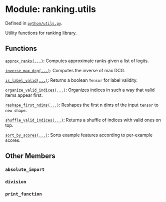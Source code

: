 <div itemscope itemtype="http://developers.google.com/ReferenceObject">
<meta itemprop="name" content="ranking.utils" />
<meta itemprop="path" content="Stable" />
<meta itemprop="property" content="absolute_import"/>
<meta itemprop="property" content="division"/>
<meta itemprop="property" content="print_function"/>
</div>

# Module: ranking.utils



Defined in [`python/utils.py`](https://github.com/tensorflow/ranking/tree/master/tensorflow_ranking/python/utils.py).

Utility functions for ranking library.<!-- Placeholder for "Used in" -->



## Functions

[`approx_ranks(...)`](../ranking/utils/approx_ranks.md): Computes approximate ranks given a list of logits.

[`inverse_max_dcg(...)`](../ranking/utils/inverse_max_dcg.md): Computes the inverse of max DCG.

[`is_label_valid(...)`](../ranking/utils/is_label_valid.md): Returns a boolean `Tensor` for label validity.

[`organize_valid_indices(...)`](../ranking/utils/organize_valid_indices.md): Organizes indices in such a way that valid items appear first.

[`reshape_first_ndims(...)`](../ranking/utils/reshape_first_ndims.md): Reshapes the first n dims of the input `tensor` to `new shape`.

[`shuffle_valid_indices(...)`](../ranking/utils/shuffle_valid_indices.md): Returns a shuffle of indices with valid ones on top.

[`sort_by_scores(...)`](../ranking/utils/sort_by_scores.md): Sorts example features according to per-example scores.

## Other Members

<h3 id="absolute_import"><code>absolute_import</code></h3>

<h3 id="division"><code>division</code></h3>

<h3 id="print_function"><code>print_function</code></h3>

